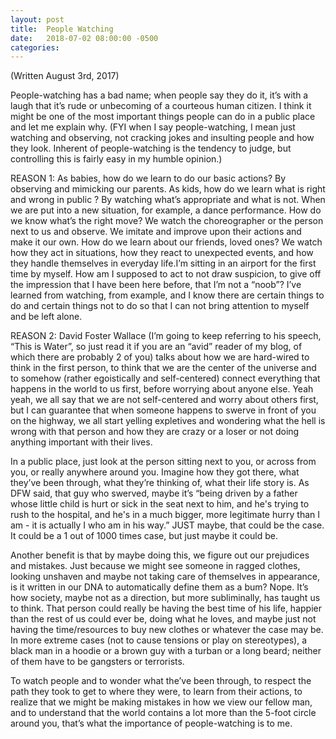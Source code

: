 ```yaml
---
layout: post
title:  People Watching
date:   2018-07-02 08:00:00 -0500
categories:
---
```


(Written August 3rd, 2017)

People-watching has a bad name; when people say they do it, it’s with a laugh that it’s rude or unbecoming of a courteous human citizen. I think it might be one of the most important things people can do in a public place and let me explain why.
(FYI when I say people-watching, I mean just watching and observing, not cracking jokes and insulting people and how they look. Inherent of people-watching is the tendency to judge, but controlling this is fairly easy in my humble opinion.)

REASON 1:
As babies, how do we learn to do our basic actions? By observing and mimicking our parents.
As kids, how do we learn what is right and wrong in public ? By watching what’s appropriate and what is not.
When we are put into a new situation, for example, a dance performance. How do we know what’s the right move? We watch the choreographer or the person next to us and observe. We imitate and improve upon their actions and make it our own.
How do we learn about our friends, loved ones? We watch how they act in situations, how they react to unexpected events, and how they handle themselves in everyday life.I’m sitting in an airport for the first time by myself. How am I supposed to act to not draw suspicion, to give off the impression that I have been here before, that I’m not a “noob”? I’ve learned from watching, from example, and I know there are certain things to do and certain things not to do so that I can not bring attention to myself and be left alone.

REASON 2:
David Foster Wallace (I’m going to keep referring to his speech, “This is Water”, so just read it if you are an “avid” reader of my blog, of which there are probably 2 of you) talks about how we are hard-wired to think in the first person, to think that we are the center of the universe and to somehow (rather egoistically and self-centered) connect everything that happens in the world to us first, before worrying about anyone else.  Yeah yeah, we all say that we are not self-centered and worry about others first, but I can guarantee that when someone happens to swerve in front of you on the highway, we all start yelling expletives and wondering what the hell is wrong with that person and how they are crazy or a loser or not doing anything important with their lives.

In a public place, just look at the person sitting next to you, or across from you, or really anywhere around you. Imagine how they got there, what they’ve been through, what they’re thinking of, what their life story is. As DFW said, that guy who swerved, maybe it’s “being driven by a father whose little child is hurt or sick in the seat next to him, and he's trying to rush to the hospital, and he's in a much bigger, more legitimate hurry than I am - it is actually I who am in his way.” JUST maybe, that could be the case. It could be a 1 out of 1000 times case, but just maybe it could be.

Another benefit is that by maybe doing this, we figure out our prejudices and mistakes. Just because we might see someone in ragged clothes, looking unshaven and maybe not taking care of themselves in appearance, is it written in our DNA to automatically define them as a bum? Nope. It’s how society, maybe not as a direction, but more subliminally, has taught us to think. That person could really be having the best time of his life, happier than the rest of us could ever be, doing what he loves, and maybe just not having the time/resources to buy new clothes or whatever the case may be.  In more extreme cases (not to cause tensions or play on stereotypes), a black man in a hoodie or a brown guy with a turban or a long beard; neither of them have to be gangsters or terrorists.

To watch people and to wonder what the’ve been through, to respect the path they took to get to where they were, to learn from their actions, to realize that we might be making mistakes in how we view our fellow man, and to understand that the world contains a lot more than the 5-foot circle around you, that’s what the importance of people-watching is to me.
